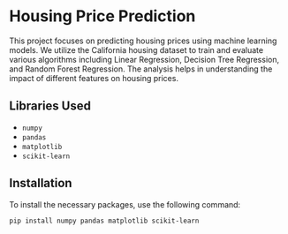 # Housing Price Prediction

This project focuses on predicting housing prices using machine learning models. We utilize the California housing dataset to train and evaluate various algorithms including Linear Regression, Decision Tree Regression, and Random Forest Regression. The analysis helps in understanding the impact of different features on housing prices.

## Libraries Used

- `numpy`
- `pandas`
- `matplotlib`
- `scikit-learn`

## Installation

To install the necessary packages, use the following command:

```bash
pip install numpy pandas matplotlib scikit-learn